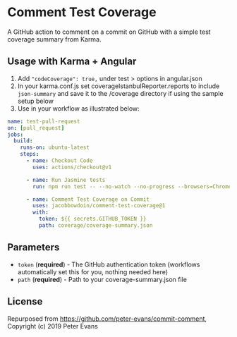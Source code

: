 # Comment Test Coverage

A GitHub action to comment on a commit on GitHub with a simple test coverage summary from Karma.

## Usage with Karma + Angular
1. Add `"codeCoverage": true,` under test > options in angular.json
2. In your karma.conf.js set coverageIstanbulReporter.reports to include `json-summary` and save it to the /coverage directory if using the sample setup below
3. Use in your workflow as illustrated below:

```yml
name: test-pull-request
on: [pull_request]
jobs:
  build:
    runs-on: ubuntu-latest
    steps:
      - name: Checkout Code
        uses: actions/checkout@v1

      - name: Run Jasmine tests
        run: npm run test -- --no-watch --no-progress --browsers=ChromeHeadlessCI

      - name: Comment Test Coverage on Commit
        uses: jacobbowdoin/comment-test-coverage@1
        with:
          token: ${{ secrets.GITHUB_TOKEN }}
          path: coverage/coverage-summary.json
```

## Parameters

- `token` (**required**) - The GitHub authentication token (workflows automatically set this for you, nothing needed here)
- `path` (**required**) - Path to your coverage-summary.json file


## License

Repurposed from https://github.com/peter-evans/commit-comment, Copyright (c) 2019 Peter Evans